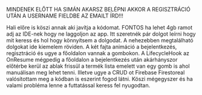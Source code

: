 MINDENEK ELŐTT HA SIMÁN AKARSZ BELÉPNI AKKOR A REGISZTRÁCIÓ UTÁN A USERNAME FIELDBE AZ EMAILT ÍRD!!!

Hali előre is köszi annak aki javítja a kódomat.
FONTOS ha lehet 4gb ramot adj az IDE-nek hogy ne laggoljon az app.
Itt szeretnék pár dolgot leírni hogy mit keress és hol hogy könnyítsem a dolgodat.
A nehezebben megtalálható dolgokat ide kiemelem röviden.
A két fajta animáció a bejelentkezés, regisztráció és ugye a főoldalon vannak a gombokon.
A LifecycleHook az OnResume mégpedig a főoldalon a bejelentkezés után akárhányszor előtérbe kerül az ablak frissül a termék lista emelett van egy gomb is ahol manuálisan meg lehet tenni.
Illetve ugye a CRUD ot Firebase Firestoreal valósítottam meg a kódban is eszerint fogod látni.
Köszi mégegyszer és ha valami probléma lenne a futtatással keress fel nyugodtan.
